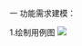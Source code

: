 一 功能需求建模：

1.绘制用例图
![](https://pan.baidu.com/disk/home?errno=0&errmsg=Auth%20Login%20Sucess&&bduss=&ssnerror=0#list/vmode=list&path=%2F%E6%96%B0%E5%BB%BA%E6%96%87%E4%BB%B6%E5%A4%B9)
